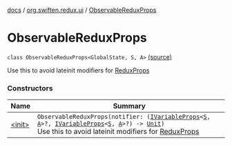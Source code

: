 [docs](../../index.md) / [org.swiften.redux.ui](../index.md) / [ObservableReduxProps](./index.md)

# ObservableReduxProps

`class ObservableReduxProps<GlobalState, S, A>` [(source)](https://github.com/protoman92/KotlinRedux/tree/master/common/common-ui/src/main/kotlin/org/swiften/redux/ui/ObservableProp.kt#L41)

Use this to avoid lateinit modifiers for [ReduxProps](../-redux-props/index.md)

### Constructors

| Name | Summary |
|---|---|
| [&lt;init&gt;](-init-.md) | `ObservableReduxProps(notifier: (`[`IVariableProps`](../-i-variable-props/index.md)`<`[`S`](index.md#S)`, `[`A`](index.md#A)`>?, `[`IVariableProps`](../-i-variable-props/index.md)`<`[`S`](index.md#S)`, `[`A`](index.md#A)`>?) -> `[`Unit`](https://kotlinlang.org/api/latest/jvm/stdlib/kotlin/-unit/index.html)`)`<br>Use this to avoid lateinit modifiers for [ReduxProps](../-redux-props/index.md) |
